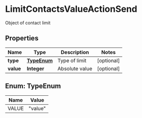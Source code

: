 

# LimitContactsValueActionSend

Object of contact limit

## Properties

| Name | Type | Description | Notes |
|------------ | ------------- | ------------- | -------------|
|**type** | [**TypeEnum**](#TypeEnum) | Type of limit |  [optional] |
|**value** | **Integer** | Absolute value |  [optional] |



## Enum: TypeEnum

| Name | Value |
|---- | -----|
| VALUE | &quot;value&quot; |




